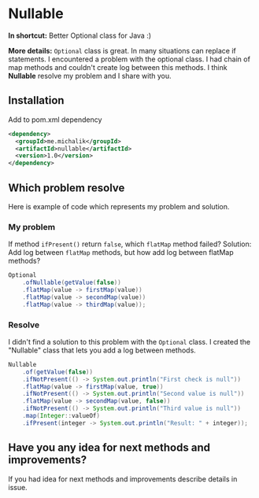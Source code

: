 # Nullable

**In shortcut:** Better Optional class for Java :) 

**More details:** `Optional` class is great. In many situations can replace if statements.
I encountered a problem with the optional class. I had chain of map methods and couldn't create log between this methods.
I think **Nullable** resolve my problem and I share with you.


## Installation
Add to pom.xml dependency

```xml
<dependency>
  <groupId>me.michalik</groupId>
  <artifactId>nullable</artifactId>
  <version>1.0</version>
</dependency>
```

## Which problem resolve
Here is example of code which represents my problem and solution.

### My problem
If method `ifPresent()` return `false`, which `flatMap` method failed? Solution: Add log between `flatMap` methods, but 
how add log between flatMap methods?

```java
Optional
    .ofNullable(getValue(false))
    .flatMap(value -> firstMap(value))
    .flatMap(value -> secondMap(value))
    .flatMap(value -> thirdMap(value));
```

### Resolve
I didn't find a solution to this problem with the `Optional` class.
I created the "Nullable" class that lets you add a log between methods. 

```java
Nullable
    .of(getValue(false))
    .ifNotPresent(() -> System.out.println("First check is null"))
    .flatMap(value -> firstMap(value, true))
    .ifNotPresent(() -> System.out.println("Second value is null"))
    .flatMap(value -> secondMap(value, false))
    .ifNotPresent(() -> System.out.println("Third value is null"))
    .map(Integer::valueOf)
    .ifPresent(integer -> System.out.println("Result: " + integer));
```

## Have you any idea for next methods and improvements? 
If you had idea for next methods and improvements describe details in issue.
